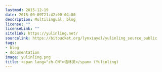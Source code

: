 ```yaml
---
lastmod: 2015-12-19
date: 2015-09-09T21:42:00-04:00
description: Multilingual, blog
license: ""
licenseLink: ""
sitelink: https://yulinling.net/
sourcelink: https://bitbucket.org/lynxiayel/yulinling_source_public
tags:
- blog
- documentation
image: yulinling.png
title: <span lang="zh-CN">语林灵</span> (Yulinling)
---
```

